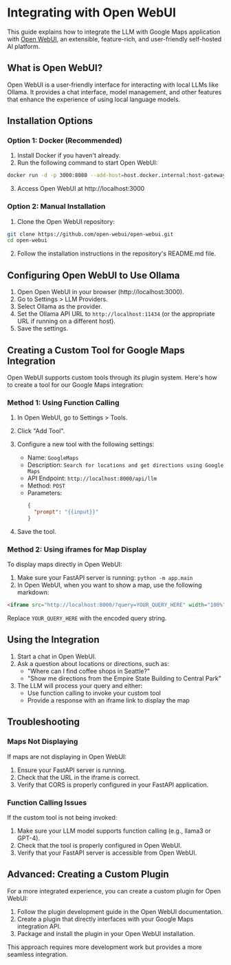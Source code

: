 # Integrating with Open WebUI

This guide explains how to integrate the LLM with Google Maps application with [Open WebUI](https://github.com/open-webui/open-webui), an extensible, feature-rich, and user-friendly self-hosted AI platform.

## What is Open WebUI?

Open WebUI is a user-friendly interface for interacting with local LLMs like Ollama. It provides a chat interface, model management, and other features that enhance the experience of using local language models.

## Installation Options

### Option 1: Docker (Recommended)

1. Install Docker if you haven't already.
2. Run the following command to start Open WebUI:

```bash
docker run -d -p 3000:8080 --add-host=host.docker.internal:host-gateway -v open-webui:/app/backend/data --name open-webui --restart always ghcr.io/open-webui/open-webui:main
```

3. Access Open WebUI at http://localhost:3000

### Option 2: Manual Installation

1. Clone the Open WebUI repository:

```bash
git clone https://github.com/open-webui/open-webui.git
cd open-webui
```

2. Follow the installation instructions in the repository's README.md file.

## Configuring Open WebUI to Use Ollama

1. Open Open WebUI in your browser (http://localhost:3000).
2. Go to Settings > LLM Providers.
3. Select Ollama as the provider.
4. Set the Ollama API URL to `http://localhost:11434` (or the appropriate URL if running on a different host).
5. Save the settings.

## Creating a Custom Tool for Google Maps Integration

Open WebUI supports custom tools through its plugin system. Here's how to create a tool for our Google Maps integration:

### Method 1: Using Function Calling

1. In Open WebUI, go to Settings > Tools.
2. Click "Add Tool".
3. Configure a new tool with the following settings:
   - Name: `GoogleMaps`
   - Description: `Search for locations and get directions using Google Maps`
   - API Endpoint: `http://localhost:8000/api/llm`
   - Method: `POST`
   - Parameters:
     ```json
     {
       "prompt": "{{input}}"
     }
     ```

4. Save the tool.

### Method 2: Using iframes for Map Display

To display maps directly in Open WebUI:

1. Make sure your FastAPI server is running: `python -m app.main`
2. In Open WebUI, when you want to show a map, use the following markdown:

```markdown
<iframe src="http://localhost:8000/?query=YOUR_QUERY_HERE" width="100%" height="500px"></iframe>
```

Replace `YOUR_QUERY_HERE` with the encoded query string.

## Using the Integration

1. Start a chat in Open WebUI.
2. Ask a question about locations or directions, such as:
   - "Where can I find coffee shops in Seattle?"
   - "Show me directions from the Empire State Building to Central Park"
3. The LLM will process your query and either:
   - Use function calling to invoke your custom tool
   - Provide a response with an iframe link to display the map

## Troubleshooting

### Maps Not Displaying

If maps are not displaying in Open WebUI:

1. Ensure your FastAPI server is running.
2. Check that the URL in the iframe is correct.
3. Verify that CORS is properly configured in your FastAPI application.

### Function Calling Issues

If the custom tool is not being invoked:

1. Make sure your LLM model supports function calling (e.g., llama3 or GPT-4).
2. Check that the tool is properly configured in Open WebUI.
3. Verify that your FastAPI server is accessible from Open WebUI.

## Advanced: Creating a Custom Plugin

For a more integrated experience, you can create a custom plugin for Open WebUI:

1. Follow the plugin development guide in the Open WebUI documentation.
2. Create a plugin that directly interfaces with your Google Maps integration API.
3. Package and install the plugin in your Open WebUI installation.

This approach requires more development work but provides a more seamless integration.